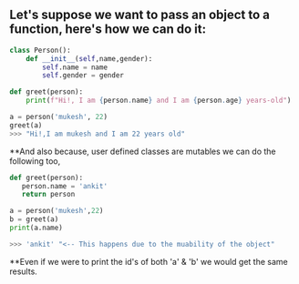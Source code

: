 ## Let's suppose we want to pass an object to a function, here's how we can do it:

```python
class Person():
	def __init__(self,name,gender):
		self.name = name
		self.gender = gender

def greet(person):
	print(f"Hi!, I am {person.name} and I am {person.age} years-old")

a = person('mukesh', 22)
greet(a)
>>> "Hi!,I am mukesh and I am 22 years old"
```

**And also because, user defined classes are mutables we can do the following too,
 ```python
def greet(person):
	person.name = 'ankit'
	return person

a = person('mukesh',22)
b = greet(a)
print(a.name)

>>> 'ankit' "<-- This happens due to the muability of the object"
```

**Even if we were to print the id's of both 'a' & 'b' we would get the same results.